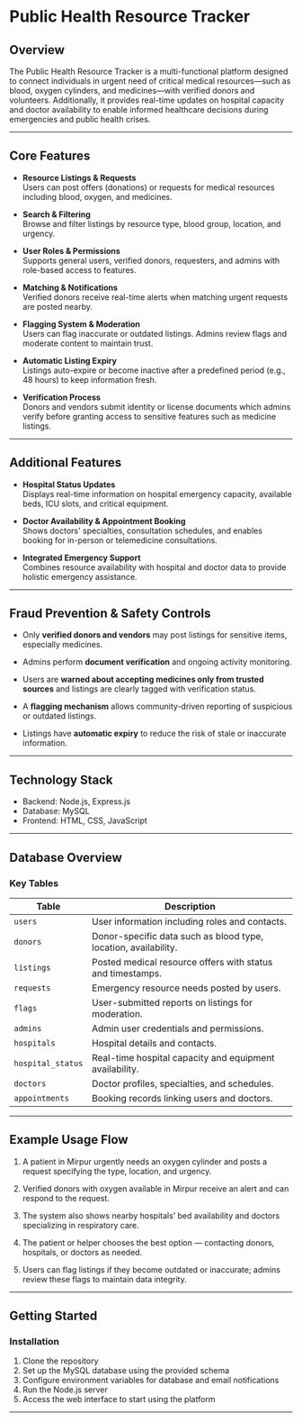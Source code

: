 # Public Health Resource Tracker

## Overview

The Public Health Resource Tracker is a multi-functional platform designed to connect individuals in urgent need of critical medical resources—such as blood, oxygen cylinders, and medicines—with verified donors and volunteers. Additionally, it provides real-time updates on hospital capacity and doctor availability to enable informed healthcare decisions during emergencies and public health crises.

---

## Core Features

- **Resource Listings & Requests**  
  Users can post offers (donations) or requests for medical resources including blood, oxygen, and medicines.

- **Search & Filtering**  
  Browse and filter listings by resource type, blood group, location, and urgency.

- **User Roles & Permissions**  
  Supports general users, verified donors, requesters, and admins with role-based access to features.

- **Matching & Notifications**  
  Verified donors receive real-time alerts when matching urgent requests are posted nearby.

- **Flagging System & Moderation**  
  Users can flag inaccurate or outdated listings. Admins review flags and moderate content to maintain trust.

- **Automatic Listing Expiry**  
  Listings auto-expire or become inactive after a predefined period (e.g., 48 hours) to keep information fresh.

- **Verification Process**  
  Donors and vendors submit identity or license documents which admins verify before granting access to sensitive features such as medicine listings.

---

## Additional Features

- **Hospital Status Updates**  
  Displays real-time information on hospital emergency capacity, available beds, ICU slots, and critical equipment.

- **Doctor Availability & Appointment Booking**  
  Shows doctors' specialties, consultation schedules, and enables booking for in-person or telemedicine consultations.

- **Integrated Emergency Support**  
  Combines resource availability with hospital and doctor data to provide holistic emergency assistance.

---

## Fraud Prevention & Safety Controls

- Only **verified donors and vendors** may post listings for sensitive items, especially medicines.

- Admins perform **document verification** and ongoing activity monitoring.

- Users are **warned about accepting medicines only from trusted sources** and listings are clearly tagged with verification status.

- A **flagging mechanism** allows community-driven reporting of suspicious or outdated listings.

- Listings have **automatic expiry** to reduce the risk of stale or inaccurate information.

---

## Technology Stack

- Backend: Node.js, Express.js  
- Database: MySQL  
- Frontend: HTML, CSS, JavaScript

---

## Database Overview

### Key Tables

| Table            | Description                                         |
| ---------------- | ------------------------------------------------- |
| `users`          | User information including roles and contacts.   |
| `donors`         | Donor-specific data such as blood type, location, availability. |
| `listings`       | Posted medical resource offers with status and timestamps. |
| `requests`       | Emergency resource needs posted by users.         |
| `flags`          | User-submitted reports on listings for moderation.|
| `admins`         | Admin user credentials and permissions.           |
| `hospitals`      | Hospital details and contacts.                      |
| `hospital_status`| Real-time hospital capacity and equipment availability. |
| `doctors`        | Doctor profiles, specialties, and schedules.       |
| `appointments`   | Booking records linking users and doctors.         |

---

## Example Usage Flow

1. A patient in Mirpur urgently needs an oxygen cylinder and posts a request specifying the type, location, and urgency.

2. Verified donors with oxygen available in Mirpur receive an alert and can respond to the request.

3. The system also shows nearby hospitals’ bed availability and doctors specializing in respiratory care.

4. The patient or helper chooses the best option — contacting donors, hospitals, or doctors as needed.

5. Users can flag listings if they become outdated or inaccurate; admins review these flags to maintain data integrity.

---

## Getting Started

### Installation

1. Clone the repository  
2. Set up the MySQL database using the provided schema  
3. Configure environment variables for database and email notifications  
4. Run the Node.js server  
5. Access the web interface to start using the platform

---

